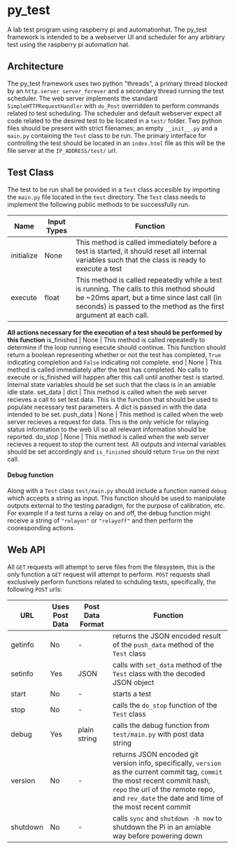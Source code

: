 # py_test
A lab test program using raspberry pi and automationhat. 
The py_test framework is intended to be a webserver UI and scheduler for any arbitrary test using the raspberry pi automation hat.

## Architecture
The py_test framework uses two python "threads", a primary thread blocked by an `http.server server_forever` and a secondary thread running the test scheduler. The web server implements the standard `SimpleHTTPRequestHandler` with `do_Post` overridden to perform commands related to test scheduling. The scheduler and default webserver expect all code related to the desired test to be located in a `test/` folder. Two python files should be present with strict filenames; an empty `__init__.py` and a `main.py` containing the `Test` class to be run. The primary interface for controlling the test should be located in an `index.html` file as this will be the file server at the `IP_ADDRESS/test/` url.

## Test Class
The test to be run shall be provided in a `Test` class accesible by importing the `main.py` file located in the `test` directory. The `Test` class needs to implement the following public methods to be successfully run.

Name        | Input Types | Function                              
----------- | ----------- | --------------------------------------
initialize  | None        | This method is called immediately before a test is started, it should reset all internal variables such that the class is ready to execute a test
execute     | float       | This method is called repeatedly while a test is running. The calls to this method should be ~20ms apart, but a time since last call (in seconds) is passed to the method as the first argument at each call. 
**All actions necessary for the execution of a test should be performed by this function**
is_finished | None        | This method is called repeatedly to determine if the loop running execute should continue. This function should return a boolean representing whether or not the test has completed, `True` indicating completion and `False` indicating not complete.
end         | None        | This method is called immediately after the test has completed. No calls to execute or is_finished will happen after this call until another test is started. Internal state variables should be set such that the class is in an amiable idle state.
set_data    | dict        | This method is called when the web server recieves a call to set test data. This is the function that should be used to populate necessary test parameters. A dict is passed in with the data intended to be set.
push_data   | None        | This method is called when the web server recieves a request for data. This is the only vehicle for relaying status information to the web UI so all relevant information should be reported.
do_stop     | None        | This method is called when the web server recieves a request to stop the current test. All outputs and internal variables should be set accordingly and `is_finished` should return `True` on the next call.

#### Debug function
Along with a `Test` class `test/main.py` should include a function named `debug` which accepts a string as input. This function should be used to manipulate outputs external to the testing paradigm, for the purpose of calibration, etc. For example if a test turns a relay on and off, the debug function might receive a string of `"relayon"` or `"relayoff"` and then perform the cooresponding actions.

## Web API
All `GET` requests will attempt to serve files from the filesystem, this is the only function a `GET` request will attempt to perform. `POST` requests shall exclusively perform functions related to schduling tests, specifically, the following `POST` urls:

URL       | Uses Post Data | Post Data Format | Function
--------- | -------------- | ---------------- | ---------------------
getinfo   | No             | -                | returns the JSON encoded result of the `push_data` method of the `Test` class 
setinfo   | Yes            | JSON             | calls with `set_data` method of the `Test` class with the decoded JSON object
start     | No             | -                | starts a test
stop      | No             | -                | calls the `do_stop` function of the `Test` class
debug     | Yes            | plain string     | calls the debug function from `test/main.py` with post data string
version   | No             | -                | returns JSON encoded git version info, specifically, `version` as the current commit tag, `commit` the most recent commit hash, `repo` the url of the remote repo, and `rev_date` the date and time of the most recent commit
shutdown  | No             | -                | calls `sync` and `shutdown -h now` to shutdown the Pi in an amiable way before powering down
